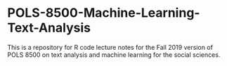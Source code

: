 # POLS-8500-Machine-Learning-Text-Analysis
This is a repository for R code lecture notes for the Fall 2019 version of POLS 8500 on text analysis and machine learning for the social sciences.
